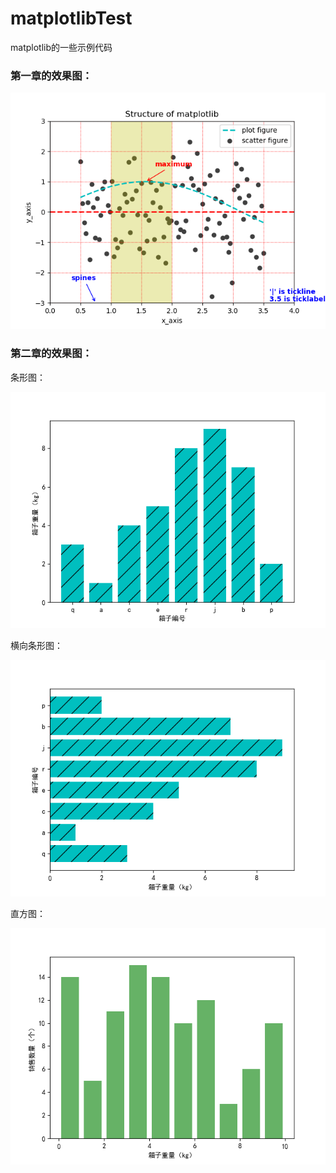 # matplotlibTest
matplotlib的一些示例代码

### 第一章的效果图：

![image](https://github.com/MichaelLee826/matplotlibtest/blob/master/images/Chapter1_Figure_1.png)

### 第二章的效果图：
条形图：

![image](https://github.com/MichaelLee826/matplotlibtest/blob/master/images/Chapter2_Figure_2.1.png)

横向条形图：

![image](https://github.com/MichaelLee826/matplotlibtest/blob/master/images/Chapter2_Figure_2.2.png)
      
直方图：

![image](https://github.com/MichaelLee826/matplotlibtest/blob/master/images/Chapter2_Figure_2.3.png)
